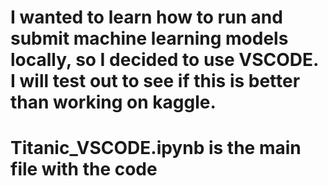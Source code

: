 # I wanted to learn how to run and submit machine learning models locally, so I decided to use VSCODE. I will test out to see if this is better than working on kaggle. 
# Titanic_VSCODE.ipynb is the main file with the code
